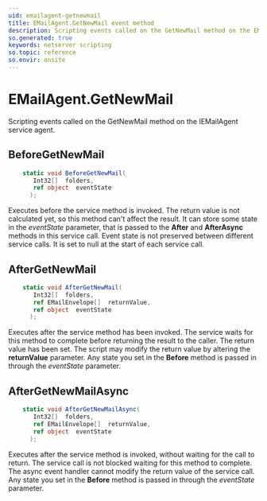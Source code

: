 ```yaml
---
uid: emailagent-getnewmail
title: EMailAgent.GetNewMail event method
description: Scripting events called on the GetNewMail method on the EMailAgent service agent.
so.generated: true
keywords: netserver scripting
so.topic: reference
so.envir: onsite
---
```

# EMailAgent.GetNewMail

Scripting events called on the <see cref='M:IEMailAgent.GetNewMail'>GetNewMail</see> method on the <see cref='IEMailAgent'>IEMailAgent</see>  service agent.

## BeforeGetNewMail
```cs
    static void BeforeGetNewMail(
       Int32[]  folders,
       ref object  eventState
      );
```
Executes before the service method is invoked.
The return value is not calculated yet, so this method can't affect the result.
It can store some state in the *eventState* parameter, that is passed to the **After** and **AfterAsync** methods in this service call.
Event state is not preserved between different service calls. It is set to null at the start of each service call.
## AfterGetNewMail
```cs
    static void AfterGetNewMail(
       Int32[]  folders,
       ref EMailEnvelope[]  returnValue,
       ref object  eventState
      );
```
Executes after the service method has been invoked. The service waits for this method to complete before returning the result to the caller.
The return value has been set. The script may modify the return value by altering the **returnValue** parameter.
Any state you set in the **Before** method is passed in through the *eventState* parameter.
## AfterGetNewMailAsync
```cs
    static void AfterGetNewMailAsync(
       Int32[]  folders,
       ref EMailEnvelope[]  returnValue,
       ref object  eventState
      );
```
Executes after the service method is invoked, without waiting for the call to return.
The service call is not blocked waiting for this method to complete.
The async event handler cannot modify the return value of the service call.
Any state you set in the **Before** method is passed in through the *eventState* parameter.

